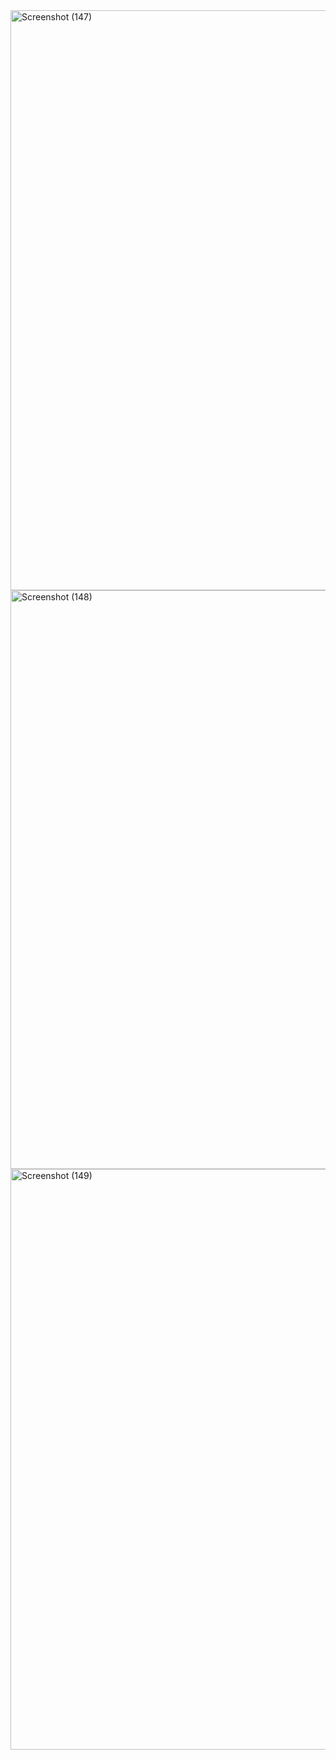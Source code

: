 <img width="1920" height="928" alt="Screenshot (147)" src="https://github.com/user-attachments/assets/d45162cf-8e01-4cdc-b167-f2a791d73522" />
<img width="1920" height="926" alt="Screenshot (148)" src="https://github.com/user-attachments/assets/67b75cb0-503d-47dc-9c2f-4feca0f51a4e" />
<img width="1920" height="929" alt="Screenshot (149)" src="https://github.com/user-attachments/assets/764ae0ef-827f-4cc2-aa1d-491a2f7e7e49" />
